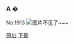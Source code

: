### A �
No.1913
![图片不见了~~~](https://imgs.xkcd.com/comics/i.png)

[原址](https://xkcd.com//1913) [下载](https://imgs.xkcd.com/comics/i.png)

